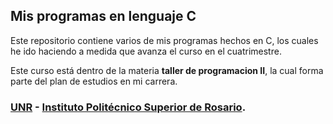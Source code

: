 ## Mis programas en lenguaje C

  Este repositorio contiene varios de mis programas hechos en C,
  los cuales he ido haciendo a medida que avanza el curso en el
  cuatrimestre.

  Este curso está dentro de la materia **taller de programacion II**,
  la cual forma parte del plan de estudios en mi carrera.

### [UNR](https://unr.edu.ar/) - [Instituto Politécnico Superior de Rosario](https://www.ips.edu.ar/).

